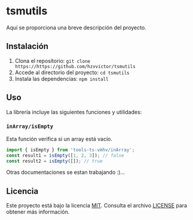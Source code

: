 # tsmutils

Aquí se proporciona una breve descripción del proyecto. 

## Instalación

1. Clona el repositorio: `git clone https://https://github.com/hzvvictor/tsmutils`
2. Accede al directorio del proyecto: `cd tsmutils`
3. Instala las dependencias: `npm install`

## Uso
  La librería incluye las siguientes funciones y utilidades:

### `inArray/isEmpty`
  Esta función verifica si un array está vacío.

  ```javascript
  import { isEmpty } from 'tools-ts-vmhv/inArray';
  const result1 = isEmpty([1, 2, 3]); // false
  const result2 = isEmpty([]); // true
  ```
  Otras documentaciones se estan trabajando :)...

## Licencia
 Este proyecto está bajo la licencia [MIT](LICENSE). Consulta el archivo [LICENSE](LICENSE) para obtener más información.
